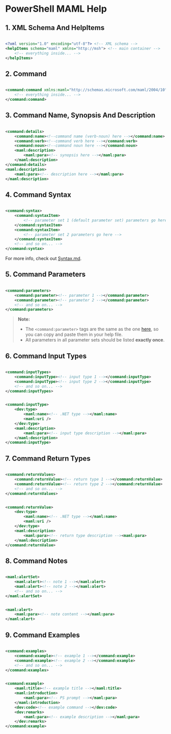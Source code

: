 # PowerShell MAML Help

## 1. XML Schema And HelpItems

```xml

<?xml version="1.0" encoding="utf-8"?> <!-- XML schema -->
<helpItems schema="maml" xmlns="http://msh"> <!-- main container -->
    <!-- everything inside... -->
</helpItems>

```

## 2. Command

```xml

<command:command xmlns:maml="http://schemas.microsoft.com/maml/2004/10" xmlns:command="http://schemas.microsoft.com/maml/dev/command/2004/10" xmlns:dev="http://schemas.microsoft.com/maml/dev/2004/10" xmlns:MSHelp="http://msdn.microsoft.com/mshelp"> <!-- command container with a bunch of schemas -->
    <!-- everything inside... -->
</command:command>

```

## 3. Command Name, Synopsis And Description

```xml

<command:details>
    <command:name><!--command name (verb-noun) here --></command:name>
    <command:verb><!--command verb here --></command:verb>
    <command:noun><!--command noun here --></command:noun>
    <maml:description>
        <maml:para><!-- synopsis here --></maml:para>
    </maml:description>
</command:details>
<maml:description>
    <maml:para><!-- description here --></maml:para>
</maml:description>

```

## 4. Command Syntax

```xml

<command:syntax>
    <command:syntaxItem>
        <!-- parameter set 1 (default parameter set) parameters go here -->
    </command:syntaxItem>
    <command:syntaxItem>
        <!-- parameter set 2 parameters go here -->
    </command:syntaxItem>
    <!-- and so on... -->
</command:syntax>

```

For more info, check out [Syntax.md](./Syntax.md).

## 5. Command Parameters

```xml

<command:parameters>
    <command:parameter><!-- parameter 1 --></command:parameter>
    <command:parameter><!-- parameter 2 --></command:parameter>
    <!-- and so on... -->
</command:parameters>

```

> **Note:**  
> * The ```<command:parameter>``` tags are the same as the one [here](./Syntax.md#paramContainerStructure), so you can copy and paste them in your help file.
> * All parameters in all parameter sets should be listed **exactly once**.

## 6. Command Input Types

```xml

<command:inputTypes>
    <command:inputType><!-- input type 1 --></command:inputType>
    <command:inputType><!-- input type 2 --></command:inputType>
    <!-- and so on... -->
</command:inputTypes>

```

```xml

<command:inputType>
    <dev:type>
        <maml:name><!-- .NET type --></maml:name>
        <maml:uri />
    </dev:type>
    <maml:description>
        <maml:para><!-- input type description --></maml:para>
    </maml:description>
</command:inputType>

```

## 7. Command Return Types

```xml

<command:returnValues>
    <command:returnValue><!-- return type 1 --></command:returnValue>
    <command:returnValue><!-- return type 2 --></command:returnValue>
    <!-- and so on... -->
</command:returnValues>

```

```xml

<command:returnValue>
    <dev:type>
        <maml:name><!-- .NET type --></maml:name>
        <maml:uri />
    </dev:type>
    <maml:description>
        <maml:para><!-- return type description --><maml:para>
    </maml:description>
</command:returnValue>

```

## 8. Command Notes

```xml

<maml:alertSet>
    <maml:alert><!-- note 1 --></maml:alert>
    <maml:alert><!-- note 2 --></maml:alert>
    <!-- and so on... -->
</maml:alertSet>

```

```xml

<maml:alert>
    <maml:para><!-- note content --></maml:para>
</maml:alert>

```

## 9. Command Examples

```xml

<command:examples>
    <command:example><!-- example 1 --></command:example>
    <command:example><!-- example 2 --></command:example>
    <!-- and so on... -->
</command:examples>

```

```xml

<command:example>
    <maml:title><!-- example title --></maml:title>
    <maml:introduction>
        <maml:para><!-- PS prompt --></maml:para>
    </maml:introduction>
    <dev:code><!-- example command --></dev:code>
    <dev:remarks>
        <maml:para><!-- example description --></maml:para>
    </dev:remarks>
</command:example>


```